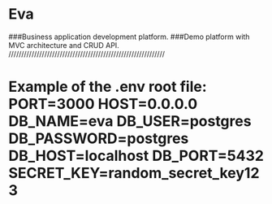 # Eva
###Business application development platform.
###Demo platform with MVC architecture and CRUD API.
/////////////////////////////////////////////////////////////
<h1>Example of the .env root file:
  PORT=3000
  HOST=0.0.0.0
  DB_NAME=eva
  DB_USER=postgres
  DB_PASSWORD=postgres
  DB_HOST=localhost
  DB_PORT=5432
  SECRET_KEY=random_secret_key123
</h1>
